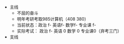 - 主线 
	- 不屈的奋斗
	- 明年考研考取985计算机（408  380）
	- 当前状态：政治 f- 英语f- 数学f- 专业课 f-
	- 实际考试： 政治 f- 英语 0 数学 0 专业课0（弃考三门）
- 支线